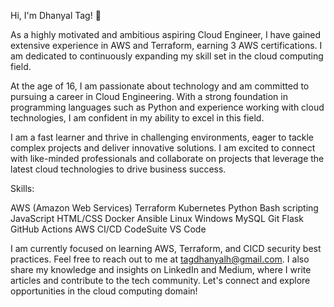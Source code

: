 Hi, I'm Dhanyal Tag! 👋

As a highly motivated and ambitious aspiring Cloud Engineer, I have gained extensive experience in AWS and Terraform, earning 3 AWS certifications. I am dedicated to continuously expanding my skill set in the cloud computing field.

At the age of 16, I am passionate about technology and am committed to pursuing a career in Cloud Engineering. With a strong foundation in programming languages such as Python and experience working with cloud technologies, I am confident in my ability to excel in this field.

I am a fast learner and thrive in challenging environments, eager to tackle complex projects and deliver innovative solutions. I am excited to connect with like-minded professionals and collaborate on projects that leverage the latest cloud technologies to drive business success.

Skills:

AWS (Amazon Web Services)
Terraform
Kubernetes
Python
Bash scripting
JavaScript
HTML/CSS
Docker
Ansible
Linux
Windows
MySQL
Git
Flask
GitHub Actions
AWS CI/CD CodeSuite
VS Code

I am currently focused on learning AWS, Terraform, and CICD security best practices. Feel free to reach out to me at tagdhanyalh@gmail.com. I also share my knowledge and insights on LinkedIn and Medium, where I write articles and contribute to the tech community. Let's connect and explore opportunities in the cloud computing domain!
